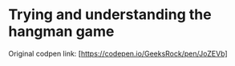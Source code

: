 # Trying and understanding the hangman game

Original codpen link: [https://codepen.io/GeeksRock/pen/JoZEVb]

